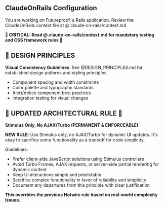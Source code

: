 ## ClaudeOnRails Configuration

You are working on Futureproof, a Rails application. Review the ClaudeOnRails context file at @.claude-on-rails/context.md

**🚨 CRITICAL: Read @.claude-on-rails/context.md for mandatory testing and CSS framework rules 🚨**

## 📐 DESIGN PRINCIPLES

**Visual Consistency Guidelines**: See @DESIGN_PRINCIPLES.md for established design patterns and styling principles.

- Component spacing and width constraints
- Color palette and typography standards
- Alert/notice component best practices
- Integration testing for visual changes

## 🚨 UPDATED ARCHITECTURAL RULE 🚨

**Stimulus Only, No AJAX/Turbo (PERMANENT & ENFORCEABLE)**

**NEW RULE**: Use Stimulus only, no AJAX/Turbo for dynamic UI updates. It's okay to sacrifice some functionality as a tradeoff for code simplicity.

Guidelines:
- Prefer client-side JavaScript solutions using Stimulus controllers
- Avoid Turbo Frames, AJAX requests, or server-side partial rendering for dynamic content
- Keep UI interactions simple and predictable
- Sacrifice complex functionality in favor of reliability and simplicity
- Document any departures from this principle with clear justification

**This overrides the previous Hotwire rule based on real-world complexity issues.**
